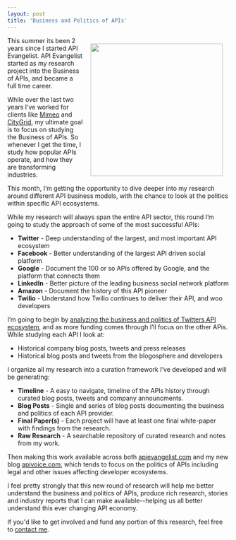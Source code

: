 ```yaml
---
layout: post
title: 'Business and Politics of APIs'
---
```

<p><img style="padding: 15px;" src="http://kinlane-productions.s3.amazonaws.com/api-voice/Tag-Cloud-Deep-Research-Twitter.png" alt="" width="300" align="right" /></p>
<p>This summer its been 2 years since I started API Evangelist.  API Evangelist started as my research project into the Business of APIs, and became a full time career.</p>
<p>While over the last two years I&rsquo;ve worked for clients like <a title="Mimeo" href="http://developer.mimeo.com">Mimeo</a> and <a title="CityGrid" href="http://developer.citygridmedia.com">CityGrid</a>, my ultimate goal is to focus on studying the Business of APIs.  So whenever I get the time, I study how popular APIs operate, and how they are transforming industries.</p>
<p>This month, I&rsquo;m getting the opportunity to dive deeper into my research around different API business models, with the chance to look at the politics within specific API ecosystems.</p>
<p>While my research will always span the entire API sector, this round I&rsquo;m going to study the approach of some of the most successful APIs:</p>
<ul class="mainlist">
<li><strong>Twitter</strong> - Deep understanding of the largest, and most important API ecosystem</li>
<li><strong>Facebook</strong> - Better understanding of the largest API driven social platform</li>
<li><strong>Google</strong> - Document the 100 or so APIs offered by Google, and the platform that connects them</li>
<li><strong>LinkedIn</strong> - Better picture of the leading business social network platform</li>
<li><strong>Amazon</strong> - Document the history of this API pioneer</li>
<li><strong>Twilio</strong> - Understand how Twilio continues to deliver their API, and woo developers</li>
</ul>
<p>I&rsquo;m going to begin by&nbsp;<a title="analyzing the business and politics of Twitters API ecosystem" href="http://apivoice.com/2012/05/06/the-business-and-politics-of-twitters-api/">analyzing the business and politics of Twitters API ecosystem</a>, and as more funding comes through I&rsquo;ll focus on the other APis.  While studying each API I look at:</p>
<ul class="mainlist">
<li>Historical company blog posts, tweets and press releases</li>
<li>Historical blog posts and tweets from the blogosphere and developers</li>
</ul>
<p>I organize all my research into a curation framework I&rsquo;ve developed and will be generating:</p>
<ul class="mainlist">
<li><strong>Timeline</strong> - A easy to navigate, timeline of the APIs history through curated blog posts, tweets and company announcments.</li>
<li><strong>Blog Posts</strong>&nbsp;- Single and series of blog posts documenting the business and politics of each API provider.</li>
<li><strong>Final Paper(s)</strong> - Each project will have at least one final white-paper with findings from the research.</li>
<li><strong>Raw Research</strong> - A searchable repository of curated research and notes from my work.</li>
</ul>
<p>Then making this work available across both <a title="apievangelist.com" href="http://apievangelist.com">apievangelist.com</a> and my new blog <a title="apivoice.com" href="http://apivoice.com">apivoice.com</a>, which tends to focus on the politics of APIs including legal and other issues affecting developer ecosystems.</p>
<p>I feel pretty strongly that this new round of research will help me better understand the business and politics of APIs, produce rich research, stories and industry reports that I can make available--helping us all better understand this ever changing API economy.</p>
<p>If you'd like to get involved and fund any portion of this research, feel free to <a title="Contact Me" href="/contact/">contact me</a>.</p>